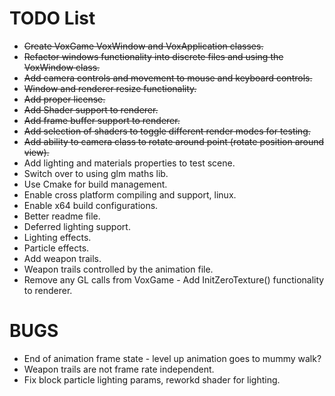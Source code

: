 # TODO List

* ~~Create VoxGame VoxWindow and VoxApplication classes.~~
* ~~Refactor windows functionality into discrete files and using the VoxWindow class.~~
* ~~Add camera controls and movement to mouse and keyboard controls.~~
* ~~Window and renderer resize functionality.~~
* ~~Add proper license.~~
* ~~Add Shader support to renderer.~~
* ~~Add frame buffer support to renderer.~~
* ~~Add selection of shaders to toggle different render modes for testing.~~
* ~~Add ability to camera class to rotate around point (rotate position around view).~~
* Add lighting and materials properties to test scene.
* Switch over to using glm maths lib.
* Use Cmake for build management.
* Enable cross platform compiling and support, linux.
* Enable x64 build configurations.
* Better readme file.
* Deferred lighting support.
* Lighting effects.
* Particle effects.
* Add weapon trails.
* Weapon trails controlled by the animation file.
* Remove any GL calls from VoxGame - Add InitZeroTexture() functionality to renderer.
 

# BUGS
* End of animation frame state - level up animation goes to mummy walk?
* Weapon trails are not frame rate independent.
* Fix block particle lighting params, reworkd shader for lighting.
